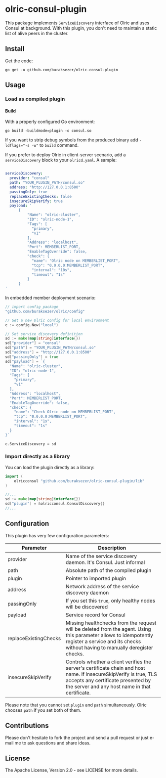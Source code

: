 # olric-consul-plugin

This package implements `ServiceDiscovery` interface of Olric and uses Consul at background. With this plugin, you don't need
to maintain a static list of alive peers in the cluster. 

## Install

Get the code:

```
go get -u github.com/buraksezer/olric-consul-plugin
```

## Usage

### Load as compiled plugin

#### Build

With a properly configured Go environment:

```
go build -buildmode=plugin -o consul.so 
```

If you want to strip debug symbols from the produced binary add `-ldflags="-s -w"` to `build` command.


If you prefer to deploy Olric in client-server scenario, add a `serviceDiscovery` block to your `olricd.yaml`. A sample:

```yaml

serviceDiscovery:
  provider: "consul"
  path: "YOUR_PLUGIN_PATH/consul.so"
  address: "http://127.0.0.1:8500"
  passingOnly: true
  replaceExistingChecks: false
  insecureSkipVerify: true
  payload: '
      {
          "Name": "olric-cluster",
          "ID": "olric-node-1",
          "Tags": [
            "primary",
            "v1"
          ],
          "Address": "localhost",
          "Port": MEMBERLIST_PORT,
          "EnableTagOverride": false,
          "check": {
            "name": "Olric node on MEMBERLIST_PORT",
            "tcp": "0.0.0.0:MEMBERLIST_PORT",
            "interval": "10s",
            "timeout": "1s"
          }
      }
'
```

In embedded member deployment scenario:

```go
// import config package
"github.com/buraksezer/olric/config"

// Get a new Olric config for local environment
c := config.New("local")

// Set service discovery definition
sd := make(map[string]interface{})
sd["provider"] = "consul"
sd["path"] = "YOUR_PLUGIN_PATH/consul.so"
sd["address"] = "http://127.0.0.1:8500"
sd["passingOnly"] = true
sd["payload"] = `{
  "Name": "olric-cluster",
  "ID": "olric-node-1",
  "Tags": [
    "primary",
    "v1"
  ],
  "Address": "localhost",
  "Port": MEMBERLIST_PORT,
  "EnableTagOverride": false,
  "check": {
    "name": "Check Olric node on MEMBERLIST_PORT",
    "tcp": "0.0.0.0:MEMBERLIST_PORT",
    "interval": "1s",
    "timeout": "1s"
  }
}`

c.ServiceDiscovery = sd
```

### Import directly as a library

You can load the plugin directly as a library:

```go
import (
    olricconsul "github.com/buraksezer/olric-consul-plugin/lib"
)

//...
sd := make(map[string]interface{})
sd["plugin"] = &olricconsul.ConsulDiscovery{}
//...
```

## Configuration

This plugin has very few configuration parameters: 

| Parameter | Description |
| --------- | ----------- |
| provider    | Name of the service discovery daemon. It's Consul. Just informal |
| path        | Absolute path of the compiled plugin |
| plugin      | Pointer to imported plugin |  
| address     | Network address of the service discovery daemon |
| passingOnly | If you set this `true`, only healthy nodes will be discovered |
| payload     | Service record for Consul |
| replaceExistingChecks| Missing healthchecks from the request will be deleted from the agent. Using this parameter allows to idempotently register a service and its checks without having to manually deregister checks.|
| insecureSkipVerify| Controls whether a client verifies the server's certificate chain and host name. If insecureSkipVerify is true, TLS accepts any certificate presented by the server and any host name in that certificate. |

Please note that you cannot set `plugin` and `path` simultaneously. Olric chooses `path` if you set both of them.  

## Contributions

Please don't hesitate to fork the project and send a pull request or just e-mail me to ask questions and share ideas.

## License

The Apache License, Version 2.0 - see LICENSE for more details.
